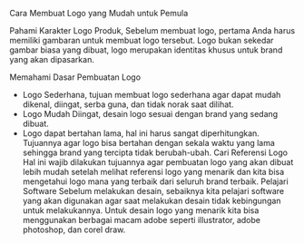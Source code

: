 Cara Membuat Logo yang Mudah untuk Pemula

Pahami Karakter Logo Produk, Sebelum membuat logo, pertama Anda harus memiliki gambaran untuk membuat logo tersebut. Logo bukan sekedar gambar biasa yang dibuat, logo merupakan identitas khusus untuk brand yang akan dipasarkan.

Memahami Dasar Pembuatan Logo
- Logo Sederhana, tujuan membuat logo sederhana agar dapat mudah dikenal, diingat, serba guna, dan tidak norak saat dilihat.
- Logo Mudah Diingat, desain logo sesuai dengan brand yang sedang dibuat.
- Logo dapat bertahan lama, hal ini harus sangat diperhitungkan. Tujuannya agar logo bisa bertahan dengan sekala waktu yang lama sehingga brand yang tercipta tidak berubah-ubah.
Cari Referensi Logo
Hal ini wajib dilakukan tujuannya agar pembuatan logo yang akan dibuat lebih mudah setelah melihat referensi logo yang menarik dan kita bisa mengetahui logo mana yang terbaik dari seluruh brand terbaik.
 Pelajari Software
Sebelum melakukan desain, sebaiknya kita pelajari software yang akan digunakan agar saat melakukan desain tidak kebingungan untuk melakukannya. Untuk desain logo yang menarik kita bisa menggunakan berbagai macam adobe seperti illustrator, adobe photoshop, dan corel draw.
